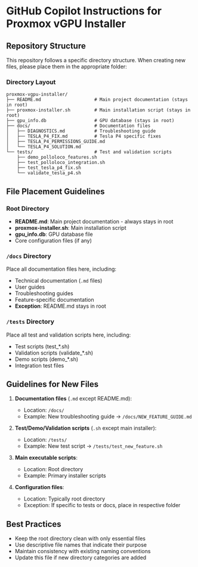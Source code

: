 # GitHub Copilot Instructions for Proxmox vGPU Installer

## Repository Structure

This repository follows a specific directory structure. When creating new files, please place them in the appropriate folder:

### Directory Layout

```
proxmox-vgpu-installer/
├── README.md                    # Main project documentation (stays in root)
├── proxmox-installer.sh         # Main installation script (stays in root)
├── gpu_info.db                  # GPU database (stays in root)
├── docs/                        # Documentation files
│   ├── DIAGNOSTICS.md           # Troubleshooting guide
│   ├── TESLA_P4_FIX.md          # Tesla P4 specific fixes
│   ├── TESLA_P4_PERMISSIONS_GUIDE.md
│   └── TESLA_P4_SOLUTION.md
└── tests/                       # Test and validation scripts
    ├── demo_polloloco_features.sh
    ├── test_polloloco_integration.sh
    ├── test_tesla_p4_fix.sh
    └── validate_tesla_p4.sh
```

## File Placement Guidelines

### Root Directory
- **README.md**: Main project documentation - always stays in root
- **proxmox-installer.sh**: Main installation script
- **gpu_info.db**: GPU database file
- Core configuration files (if any)

### `/docs` Directory
Place all documentation files here, including:
- Technical documentation (`.md` files)
- User guides
- Troubleshooting guides
- Feature-specific documentation
- **Exception**: README.md stays in root

### `/tests` Directory
Place all test and validation scripts here, including:
- Test scripts (test_*.sh)
- Validation scripts (validate_*.sh)
- Demo scripts (demo_*.sh)
- Integration test files

## Guidelines for New Files

1. **Documentation files** (`.md` except README.md):
   - Location: `/docs/`
   - Example: New troubleshooting guide → `/docs/NEW_FEATURE_GUIDE.md`

2. **Test/Demo/Validation scripts** (`.sh` except main installer):
   - Location: `/tests/`
   - Example: New test script → `/tests/test_new_feature.sh`

3. **Main executable scripts**:
   - Location: Root directory
   - Example: Primary installer scripts

4. **Configuration files**:
   - Location: Typically root directory
   - Exception: If specific to tests or docs, place in respective folder

## Best Practices

- Keep the root directory clean with only essential files
- Use descriptive file names that indicate their purpose
- Maintain consistency with existing naming conventions
- Update this file if new directory categories are added
